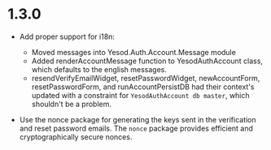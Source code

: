 # 1.3.0

* Add proper support for i18n:
    * Moved messages into Yesod.Auth.Account.Message module
    * Added renderAccountMessage function to YesodAuthAccount class, which defaults to
      the english messages.
    * resendVerifyEmailWidget, resetPasswordWidget, newAccountForm, resetPasswordForm, and
      runAccountPersistDB had their context's updated with a constraint for
      `YesodAuthAccount db master`, which shouldn't be a problem.

* Use the nonce package for generating the keys sent in the verification and reset
  password emails.  The `nonce` package provides efficient and cryptographically secure
  nonces.
